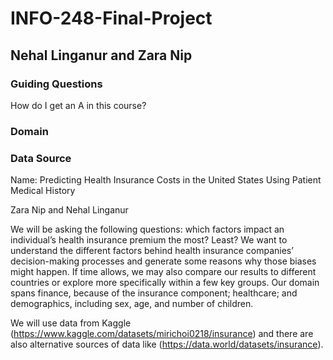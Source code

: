 # INFO-248-Final-Project
## Nehal Linganur and Zara Nip
### Guiding Questions
How do I get an A in this course?
### Domain
### Data Source
Name: Predicting Health Insurance Costs in the United States Using Patient Medical History

Zara Nip and Nehal Linganur

We will be asking the following questions: which factors impact an individual’s health insurance premium the most? Least? We want to understand the different factors behind health insurance companies’ decision-making processes and generate some reasons why those biases might happen. If time allows, we may also compare our results to different countries or explore more specifically within a few key groups. Our domain spans finance, because of the insurance component; healthcare; and demographics, including sex, age, and number of children.

We will use data from Kaggle (https://www.kaggle.com/datasets/mirichoi0218/insurance) and there are also alternative sources of data like (https://data.world/datasets/insurance). 
